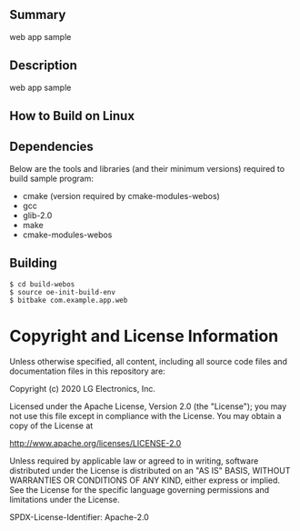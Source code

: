 Summary
-------
web app sample

Description
-----------

web app sample

How to Build on Linux
---------------------

## Dependencies

Below are the tools and libraries (and their minimum versions) required to build sample program:

* cmake (version required by cmake-modules-webos)
* gcc
* glib-2.0
* make
* cmake-modules-webos

## Building

    $ cd build-webos
    $ source oe-init-build-env
    $ bitbake com.example.app.web

Copyright and License Information
=================================
Unless otherwise specified, all content, including all source code files and
documentation files in this repository are:

Copyright (c) 2020 LG Electronics, Inc.

Licensed under the Apache License, Version 2.0 (the "License");
you may not use this file except in compliance with the License.
You may obtain a copy of the License at

http://www.apache.org/licenses/LICENSE-2.0

Unless required by applicable law or agreed to in writing, software
distributed under the License is distributed on an "AS IS" BASIS,
WITHOUT WARRANTIES OR CONDITIONS OF ANY KIND, either express or implied.
See the License for the specific language governing permissions and
limitations under the License.

SPDX-License-Identifier: Apache-2.0
